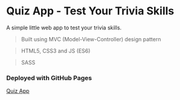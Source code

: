 # Quiz App - Test Your Trivia Skills

A simple little web app to test your trivia skills.

> Built using MVC (Model-View-Controller) design pattern

> HTML5, CSS3 and JS (ES6)

> SASS

### Deployed with GitHub Pages

[Quiz App](https://dejanantic.github.io/quiz-app)
